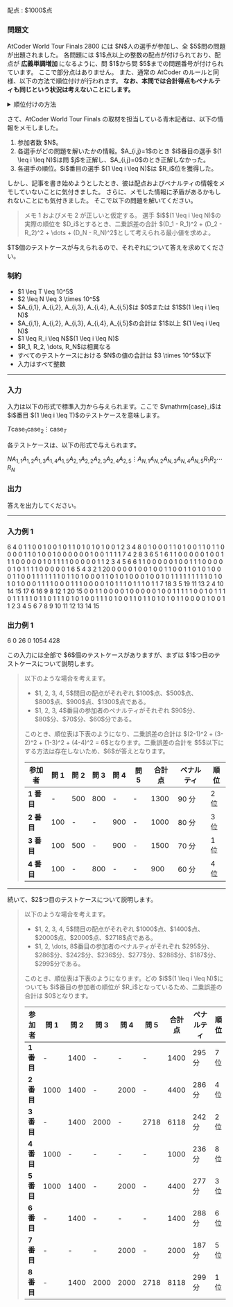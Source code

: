 
<div>

<span>

<span>

<p>
配点 : $1000$点
</p>

<div>

<section>

### **問題文**

<p>
AtCoder World Tour Finals 2800 には $N$人の選手が参加し、全 $5$問の問題が出題されました。
各問題には $1$点以上の整数の配点が付けられており、配点が
<strong>
広義単調増加
</strong>
になるように、問 $1$から問 $5$までの問題番号が付けられています。
ここで部分点はありません。
また、通常の AtCoder のルールと同様、以下の方法で順位付けが行われます。
<strong>
なお、本問では合計得点もペナルティも同じという状況は考えないことにします。
</strong>

</p>

<details>

<summary>
順位付けの方法
</summary>
合計得点の高い方が上の順位となる。同点の場合は、ペナルティが $1$秒でも少ない方が上の順位となる。
</details>

<p>



</p>

<p>
さて、AtCoder World Tour Finals の取材を担当している青木記者は、以下の情報をメモしました。
</p>

<ol>

<li>
参加者数 $N$。
</li>

<li>
各選手がどの問題を解いたかの情報。$A_{i,j}=1$のとき $i$番目の選手 $(1 \leq i \leq N)$は問 $j$を正解し、$A_{i,j}=0$のとき正解しなかった。
</li>

<li>
各選手の順位。$i$番目の選手 $(1 \leq i \leq N)$は $R_i$位を獲得した。
</li>

</ol>

<p>
しかし、記事を書き始めようとしたとき、彼は配点およびペナルティの情報をメモしていないことに気付きました。
さらに、メモした情報に矛盾があるかもしれないことにも気付きました。
そこで以下の問題を解いてください。
</p>

<blockquote>

<p>
メモ 1 およびメモ 2 が正しいと仮定する。
選手 $i$$(1 \leq i \leq N)$の実際の順位を $D_i$とするとき、二乗誤差の合計 $(D_1 - R_1)^2 + (D_2 - R_2)^2 + \dots + (D_N - R_N)^2$として考えられる最小値を求めよ。
</p>

</blockquote>

<p>
$T$個のテストケースが与えられるので、それぞれについて答えを求めてください。
</p>

</section>

</div>

<div>

<section>

### **制約**

<ul>

<li>
$1 \leq T \leq 10^5$
</li>

<li>
$2 \leq N \leq 3 \times 10^5$
</li>

<li>
$A_{i,1}, A_{i,2}, A_{i,3}, A_{i,4}, A_{i,5}$は $0$または $1$$(1 \leq i \leq N)$
</li>

<li>
$A_{i,1}, A_{i,2}, A_{i,3}, A_{i,4}, A_{i,5}$の合計は $1$以上 $(1 \leq i \leq N)$
</li>

<li>
$1 \leq R_i \leq N$$(1 \leq i \leq N)$
</li>

<li>
$R_1, R_2, \dots, R_N$は相異なる
</li>

<li>

<span>
すべてのテストケースにおける $N$の値の合計は $3 \times 10^5$以下
</span>

</li>

<li>
入力はすべて整数
</li>

</ul>

</section>

</div>

---

<div>

<div>

<section>

### **入力**

<p>
入力は以下の形式で標準入力から与えられます。ここで $\mathrm{case}_i$は $i$番目 $(1 \leq i \leq T)$のテストケースを意味します。
</p>

<div>

$T$$\mathrm{case}_1$$\mathrm{case}_2$$\vdots$$\mathrm{case}_T$
</div>

<p>
各テストケースは、以下の形式で与えられます。
</p>

<div>

$N$$A_{1,1}$$A_{1,2}$$A_{1,3}$$A_{1,4}$$A_{1,5}$$A_{2,1}$$A_{2,2}$$A_{2,3}$$A_{2,4}$$A_{2,5}$$\vdots$$A_{N,1}$$A_{N,2}$$A_{N,3}$$A_{N,4}$$A_{N,5}$$R_1$$R_2$$\cdots$$R_N$
</div>

</section>

</div>

<div>

<section>

### **出力**

<p>
答えを出力してください。
</p>

</section>

</div>

</div>

---

<div>

<section>

### **入力例 1**

<div>

6
4
0 1 1 0 0
1 0 0 1 0
1 1 0 1 0
1 0 1 0 0
1 2 3 4
8
0 1 0 0 0
1 1 0 1 0
0 1 1 0 1
1 0 0 0 0
1 1 0 1 0
0 1 0 0 0
0 0 0 1 0
0 1 1 1 1
7 4 2 8 3 6 5 1
6
1 1 0 0 0
0 0 1 0 0
1 1 1 0 0
0 0 0 1 0
1 1 1 1 0
0 0 0 0 1
1 2 3 4 5 6
6
1 1 0 0 0
0 0 1 0 0
1 1 1 0 0
0 0 0 1 0
1 1 1 1 0
0 0 0 0 1
6 5 4 3 2 1
20
0 0 0 0 1
0 0 1 0 0
1 1 0 0 1
1 0 1 0 1
0 0 0 1 1
0 0 1 1 1
1 1 1 1 0
1 1 0 1 0
0 0 1 1 0
1 0 1 0 0
0 1 0 0 1
0 1 1 1 1
1 1 1 1 1
0 1 0 1 0
1 0 0 0 1
1 1 1 0 0
0 1 1 1 0
0 0 0 1 0
1 1 1 0 1
1 1 0 1 1
7 18 3 5 19 11 13 2 4 10 14 15 17 6 16 9 8 12 1 20
15
0 0 1 1 0
0 0 0 1 0
0 0 0 0 1
0 0 1 1 1
1 1 0 0 1
0 1 1 1 0
1 1 1 1 1
0 1 1 0 1
1 1 0 1 0
1 0 0 1 1
1 0 1 0 0
1 1 0 1 1
0 1 0 1 0
1 1 0 0 0
0 1 0 0 1
1 2 3 4 5 6 7 8 9 10 11 12 13 14 15

</div>

</section>

</div>

<div>

<section>

### **出力例 1**

<div>

6
0
26
0
1054
428

</div>

<p>
この入力には全部で $6$個のテストケースがありますが、まずは $1$つ目のテストケースについて説明します。
</p>

<blockquote>

<p>
以下のような場合を考えます。
</p>

<ul>

<li>
$1, 2, 3, 4, 5$問目の配点がそれぞれ $100$点、$500$点、$800$点、$900$点、$1300$点である。
</li>

<li>
$1, 2, 3, 4$番目の参加者のペナルティがそれぞれ $90$分、$80$分、$70$分、$60$分である。
</li>

</ul>

<p>
このとき、順位表は下表のようになり、二乗誤差の合計は $(2-1)^2 + (3-2)^2 + (1-3)^2 + (4-4)^2 = 6$となります。二乗誤差の合計を $5$以下にする方法は存在しないため、$6$が答えとなります。
</p>

<p>

</p>

<div>

<div>

<table>

<thead>

<tr>

<th>
参加者
</th>

<th>
問 1
</th>

<th>
問 2
</th>

<th>
問 3
</th>

<th>
問 4
</th>

<th>
問 5
</th>

<th>
合計点
</th>

<th>
ペナルティ
</th>

<th>
順位
</th>

</tr>

</thead>

<tbody>

<tr>

<td>

<b>
1 番目
</b>

</td>

<td>
-
</td>

<td>
500
</td>

<td>
800
</td>

<td>
-
</td>

<td>
-
</td>

<td>
1300
</td>

<td>
90 分
</td>

<td>
2 位
</td>

</tr>

<tr>

<td>

<b>
2 番目
</b>

</td>

<td>
100
</td>

<td>
-
</td>

<td>
-
</td>

<td>
900
</td>

<td>
-
</td>

<td>
1000
</td>

<td>
80 分
</td>

<td>
3 位
</td>

</tr>

<tr>

<td>

<b>
3 番目
</b>

</td>

<td>
100
</td>

<td>
500
</td>

<td>
-
</td>

<td>
900
</td>

<td>
-
</td>

<td>
1500
</td>

<td>
70 分
</td>

<td>
1 位
</td>

</tr>

<tr>

<td>

<b>
4 番目
</b>

</td>

<td>
100
</td>

<td>
-
</td>

<td>
800
</td>

<td>
-
</td>

<td>
-
</td>

<td>
900
</td>

<td>
60 分
</td>

<td>
4 位
</td>

</tr>

</tbody>

</table>

</div>

</div>

<p>

</p>

</blockquote>

---

<p>
続いて、$2$つ目のテストケースについて説明します。
</p>

<blockquote>

<p>
以下のような場合を考えます。
</p>

<ul>

<li>
$1, 2, 3, 4, 5$問目の配点がそれぞれ $1000$点、$1400$点、$2000$点、$2000$点、$2718$点である。
</li>

<li>
$1, 2, \dots, 8$番目の参加者のペナルティがそれぞれ $295$分、$286$分、$242$分、$236$分、$277$分、$288$分、$187$分、$299$分である。
</li>

</ul>

<p>
このとき、順位表は下表のようになります。どの $i$$(1 \leq i \leq N)$についても $i$番目の参加者の順位が $R_i$となっているため、二乗誤差の合計は $0$となります。
</p>

<p>

</p>

<div>

<div>

<table>

<thead>

<tr>

<th>
参加者
</th>

<th>
問 1
</th>

<th>
問 2
</th>

<th>
問 3
</th>

<th>
問 4
</th>

<th>
問 5
</th>

<th>
合計点
</th>

<th>
ペナルティ
</th>

<th>
順位
</th>

</tr>

</thead>

<tbody>

<tr>

<td>

<b>
1 番目
</b>

</td>

<td>
-
</td>

<td>
1400
</td>

<td>
-
</td>

<td>
-
</td>

<td>
-
</td>

<td>
1400
</td>

<td>
295 分
</td>

<td>
7 位
</td>

</tr>

<tr>

<td>

<b>
2 番目
</b>

</td>

<td>
1000
</td>

<td>
1400
</td>

<td>
-
</td>

<td>
2000
</td>

<td>
-
</td>

<td>
4400
</td>

<td>
286 分
</td>

<td>
4 位
</td>

</tr>

<tr>

<td>

<b>
3 番目
</b>

</td>

<td>
-
</td>

<td>
1400
</td>

<td>
2000
</td>

<td>
-
</td>

<td>
2718
</td>

<td>
6118
</td>

<td>
242 分
</td>

<td>
2 位
</td>

</tr>

<tr>

<td>

<b>
4 番目
</b>

</td>

<td>
1000
</td>

<td>
-
</td>

<td>
-
</td>

<td>
-
</td>

<td>
-
</td>

<td>
1000
</td>

<td>
236 分
</td>

<td>
8 位
</td>

</tr>

<tr>

<td>

<b>
5 番目
</b>

</td>

<td>
1000
</td>

<td>
1400
</td>

<td>
-
</td>

<td>
2000
</td>

<td>
-
</td>

<td>
4400
</td>

<td>
277 分
</td>

<td>
3 位
</td>

</tr>

<tr>

<td>

<b>
6 番目
</b>

</td>

<td>
-
</td>

<td>
1400
</td>

<td>
-
</td>

<td>
-
</td>

<td>
-
</td>

<td>
1400
</td>

<td>
288 分
</td>

<td>
6 位
</td>

</tr>

<tr>

<td>

<b>
7 番目
</b>

</td>

<td>
-
</td>

<td>
-
</td>

<td>
-
</td>

<td>
2000
</td>

<td>
-
</td>

<td>
2000
</td>

<td>
187 分
</td>

<td>
5 位
</td>

</tr>

<tr>

<td>

<b>
8 番目
</b>

</td>

<td>
-
</td>

<td>
1400
</td>

<td>
2000
</td>

<td>
2000
</td>

<td>
2718
</td>

<td>
8118
</td>

<td>
299 分
</td>

<td>
1 位
</td>

</tr>

</tbody>

</table>

</div>

</div>

<p>

</p>

</blockquote>

<p>



</p>

</section>

</div>

</span>

</span>

</div>

